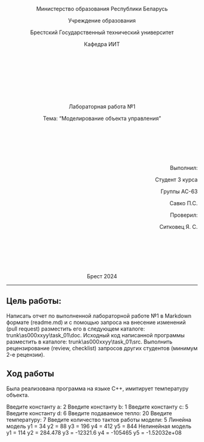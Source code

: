 <p align="center"> Министерство образования Республики Беларусь</p>
<p align="center">Учреждение образования</p>
<p align="center">Брестский Государственный технический университет</p>
<p align="center">Кафедра ИИТ</p>
<br><br><br><br><br><br><br>
<p align="center">Лабораторная работа №1</p>
<p align="center">Тема: “Моделирование объекта управления”</p>
<br><br><br><br><br>
<p align="right">Выполнил:</p>
<p align="right">Студент 3 курса</p>
<p align="right">Группы АС-63</p>
<p align="right">Савко П.С.</p>
<p align="right">Проверил:</p>
<p align="right">Ситковец Я. С.</p>
<br><br><br><br><br>
<p align="center">Брест 2024</p>

---

## Цель работы:  
Написать отчет по выполненной лабораторной работе №1 в Markdown формате (readme.md) и с помощью запроса на внесение изменений (pull request) разместить его в следующем каталоге: trunk\as000xxyy\task_01\doc.
Исходный код написанной программы разместить в каталоге: trunk\as000xxyy\task_01\src.
Выполнить рецензирование (review, checklist) запросов других студентов (минимум 2-е рецензии). 
## Ход работы  
Была реализована программа на языке С++, имитирует температуру объекта.

Введите константу a: 2
Введите константу b: 1
Введите константу c: 5
Введите константу d: 6
Введите подаваемое тепло: 20
Введите температуру: 7
Введите количество тактов работы модели: 5
        Линейна модель
y1 = 34
y2 = 88
y3 = 196
y4 = 412
y5 = 844
        Нелинейная модель
y1 = 114
y2 = 284.478
y3 = -12321.6
y4 = -105465
y5 = -1.52032e+08
